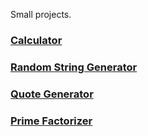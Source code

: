 Small projects.

### [Calculator](https://geetguud.github.io/projektt/projekts/calculator/calculator.html)

### [Random String Generator](https://geetguud.github.io/projektt/projekts/rsg/random-string.html)

### [Quote Generator](https://geetguud.github.io/projektt/projekts/quote-gen/quote-gen.html)

### [Prime Factorizer](https://geetguud.github.io/projektt/projekts/prime-factor/prime-factor.html)
